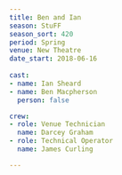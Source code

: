 ```yaml
---
title: Ben and Ian
season: StuFF
season_sort: 420
period: Spring
venue: New Theatre
date_start: 2018-06-16
  
cast:
- name: Ian Sheard
- name: Ben Macpherson
  person: false

crew:
- role: Venue Technician
  name: Darcey Graham
- role: Technical Operator
  name: James Curling

---
```


